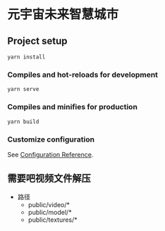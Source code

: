 # 元宇宙未来智慧城市

## Project setup
```
yarn install
```

### Compiles and hot-reloads for development
```
yarn serve
```

### Compiles and minifies for production
```
yarn build
```

### Customize configuration
See [Configuration Reference](https://cli.vuejs.org/config/).


## 需要吧视频文件解压
- 路径
    - public/video/*
    - public/model/*
    - public/textures/*
